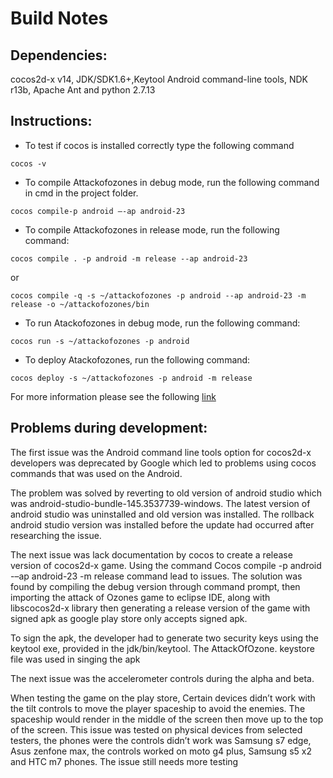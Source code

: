 # Build Notes

## Dependencies: 
cocos2d-x v14, JDK/SDK1.6+,Keytool Android command-line tools, NDK r13b, Apache Ant and python 2.7.13

## Instructions:

- To test if cocos is installed correctly type the following command 
```
cocos -v 
```

- To compile Attackofozones in debug mode, run the following command in cmd in the project folder.
```
cocos compile-p android –-ap android-23
```
- To compile  Attackofozones in release mode, run the following command:
```
cocos compile . -p android -m release --ap android-23
```
or 
```
cocos compile -q -s ~/attackofozones -p android --ap android-23 -m release -o ~/attackofozones/bin
```

- To run Atackofozones in debug mode, run the following command:
```
cocos run -s ~/attackofozones -p android

```

- To deploy Atackofozones, run the following command:
```
cocos deploy -s ~/attackofozones -p android -m release
```


For more information please see the following [link](http://cocos2d-x.org/docs/cocos2d-x/en/editors_and_tools/cocosCLTool.html)

## Problems during development:

The first issue was the Android  command line tools option for cocos2d-x developers was deprecated by Google which led to problems using cocos commands that was used on the Android.

The problem was solved by reverting to old version of android studio which was android-studio-bundle-145.3537739-windows. The latest version of android studio was uninstalled and old version was installed.  The rollback android studio version was installed before the update had occurred after researching the issue.

The next issue was lack documentation by cocos to create a release version of cocos2d-x game. Using the command Cocos compile -p android -–ap android-23 -m release command lead to issues.  The solution was found by compiling the debug version through command prompt, then importing the attack of Ozones game to eclipse IDE, along with libscocos2d-x library then generating a release version of the game with signed apk as google play store only accepts signed apk.

To sign the apk, the developer had to generate two security keys using the keytool exe, provided in the jdk/bin/keytool. The AttackOfOzone. keystore file was used in singing the apk

The next issue was the accelerometer controls during the alpha and beta.

When testing the game on the play store, Certain devices didn’t work with the tilt controls to move the player spaceship to avoid the enemies. The spaceship would render in the middle of the screen then move up to the top of the screen.  This issue was tested on physical devices from selected testers, the phones were the controls didn’t work was Samsung s7 edge, Asus zenfone max, the controls worked on moto g4 plus, Samsung s5 x2 and HTC m7 phones. The issue still needs more testing
